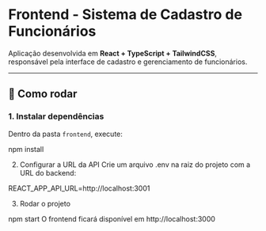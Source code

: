 # Frontend - Sistema de Cadastro de Funcionários

Aplicação desenvolvida em **React + TypeScript + TailwindCSS**, responsável pela interface de cadastro e gerenciamento de funcionários.

---

## 🚀 Como rodar

### 1. Instalar dependências

Dentro da pasta `frontend`, execute:

npm install

2. Configurar a URL da API
Crie um arquivo .env na raiz do projeto com a URL do backend:

REACT_APP_API_URL=http://localhost:3001

3. Rodar o projeto

npm start
O frontend ficará disponível em http://localhost:3000


